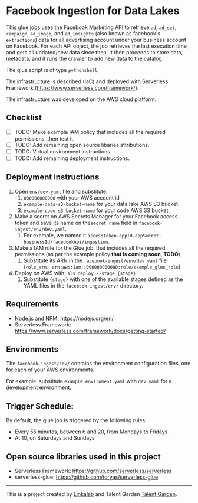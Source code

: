 # Facebook Ingestion for Data Lakes

This glue jobs uses the Facebook Marketing API to retrieve `ad`, `ad_set`, `campaign`, `ad_image`, and `ad_insights` (also known as facebook's `extractions`) data for all advertising account under your business account on Facebook. 
For each API object, the job retrieves the last execution time, and gets all updated/new data since then. It then proceeds to store data, metadata, and it runs the crawler to add new data to the catalog.

The glue script is of type `pythonshell`.

The infrastructure is described (IaC) and deployed with Serverless Framework (https://www.serverless.com/framework/).

The infrastructure was developed on the AWS cloud platform.

## Checklist

- [ ] TODO: Make example IAM policy that includes all the required permissions, then test it.
- [ ] TODO: Add remaining open source libaries attributions.
- [ ] TODO: Virtual environment instructions.
- [ ] TODO: Add remaining deployment instructions.

## Deployment instructions

1. Open `env/dev.yaml` file and substitute:
   1. `000000000000` with your AWS account id
   2. `example-data-s3-bucket-name` for your data lake AWS S3 bucket.
   3. `example-code-s3-bucket-name` for your code AWS S3 bucket.
2. Make a secret on AWS Secrets Manager for your Facebook access token and save its name on the`secret_name` field in `facebook-ingest/env/dev.yaml`.
   1. For example, we named it `accessToken-appId-appSecret-businessId/facebookApi/ingestion`.
3. Make a IAM role for the Glue job, that includes all the required permissions (as per the example policy **that is coming soon, TODO**)
   1. Substitute its ARN in the `facebook-ingest/env/dev.yaml` file (`role_arn: arn:aws:iam::000000000000:role/example_glue_role`).
4. Deploy on AWS with: `sls deploy --stage {stage}`
   1. Substitute `{stage}` with one of the available stages defined as the YAML files in the `facebook-ingest/env/` directory.


## Requirements

- Node.js and NPM: https://nodejs.org/en/
- Serverless Framework: https://www.serverless.com/framework/docs/getting-started/

## Environments

The `facebook-ingest/env/` contains the environment configuration files, one for each of your AWS environments.

For example: substitute `example_enviroment.yaml` with `dev.yaml` for a development environment.

## Trigger Schedule:

By default, the glue job is triggered by the following rules:

- Every 55 minutes, between 6 and 20, from Mondays to Fridays
- At 10, on Saturdays and Sundays

## Open source libraries used in this project

- Serverless Framework: https://github.com/serverless/serverless
- serverless-glue: https://github.com/toryas/serverless-glue


---

This is a project created by [Linkalab](https://linkalab.it) and Talent Garden [Talent Garden](https://talentgarden.org).
